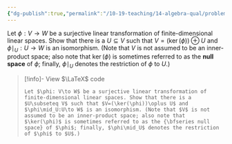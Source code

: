 ```yaml
---
{"dg-publish":true,"permalink":"/10-19-teaching/14-algebra-qual/problem-from-past-exams/linear-algebra/a-property-of-surjective-linear-transformations/","tags":["linear_algebra"],"updated":"2025-03-21T08:41:51-07:00"}
---
```


Let $\phi: V\to W$ be a surjective linear transformation of finite-dimensional linear spaces. Show that there is a $U\subseteq V$ such that $V=(\ker(\phi))\oplus U$ and $\phi\mid_U:U\to W$ is an isomorphism. (Note that $V$ is not assumed to be an inner-product space; also note that $\ker(\phi)$ is sometimes referred to as the **null space** of $\phi$; finally, $\phi\mid_U$ denotes the restriction of $\phi$ to $U$.)

> [!info]- View $\LaTeX$ code
> ```
> Let $\phi: V\to W$ be a surjective linear transformation of finite-dimensional linear spaces. Show that there is a $U\subseteq V$ such that $V=(\ker(\phi))\oplus U$ and $\phi\mid_U:U\to W$ is an isomorphism. (Note that $V$ is not assumed to be an inner-product space; also note that $\ker(\phi)$ is sometimes referred to as the {\bfseries null space} of $\phi$; finally, $\phi\mid_U$ denotes the restriction of $\phi$ to $U$.)
> ```